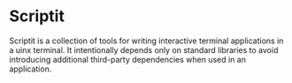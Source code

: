 # Scriptit

Scriptit is a collection of tools for writing interactive terminal applications in a uinx terminal. It intentionally depends only on standard libraries to avoid introducing additional third-party dependencies when used in an application.
